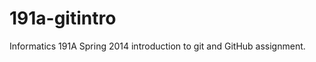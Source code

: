 191a-gitintro
=============

Informatics 191A Spring 2014 introduction to git and GitHub assignment.
